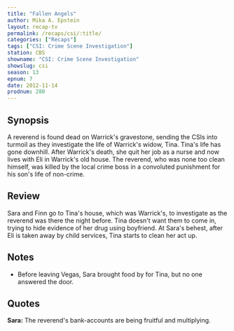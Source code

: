 ```yaml
---
title: "Fallen Angels"
author: Mika A. Epstein
layout: recap-tv
permalink: /recaps/csi/:title/
categories: ["Recaps"]
tags: ["CSI: Crime Scene Investigation"]
station: CBS
showname: "CSI: Crime Scene Investigation"
showslug: csi
season: 13
epnum: 7  
date: 2012-11-14
prodnum: 280  
---
```


## Synopsis

A reverend is found dead on Warrick's gravestone, sending the CSIs into turmoil as they investigate the life of Warrick's widow, Tina. Tina's life has gone downhill. After Warrick's death, she quit her job as a nurse and now lives with Eli in Warrick's old house. The reverend, who was none too clean himself, was killed by the local crime boss in a convoluted punishment for his son's life of non-crime.

## Review

Sara and Finn go to Tina's house, which was Warrick's, to investigate as the reverend was there the night before. Tina doesn't want them to come in, trying to hide evidence of her drug using boyfriend. At Sara's behest, after Eli is taken away by child services, Tina starts to clean her act up.

## Notes

* Before leaving Vegas, Sara brought food by for Tina, but no one answered the door.

## Quotes

**Sara:** The reverend's bank-accounts are being fruitful and multiplying.

